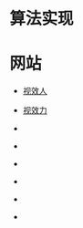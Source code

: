 # 算法实现

# 网站

* [视效人](https://www.vfx.ren/)

* [视效力](https://www.vfxforce.cn/)

* []()

* []()

* []()

* []()

* []()

* []()
